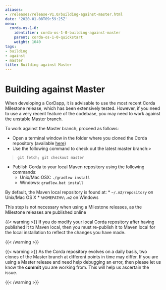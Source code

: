 ```yaml
---
aliases:
- /releases/release-V1.0/building-against-master.html
date: '2020-01-08T09:59:25Z'
menu:
  corda-os-1-0:
    identifier: corda-os-1-0-building-against-master
    parent: corda-os-1-0-quickstart
    weight: 1040
tags:
- building
- against
- master
title: Building against Master
---
```



# Building against Master

When developing a CorDapp, it is advisable to use the most recent Corda Milestone release, which has been extensively
tested. However, if you need to use a very recent feature of the codebase, you may need to work against the unstable
Master branch.

To work against the Master branch, proceed as follows:


* Open a terminal window in the folder where you cloned the Corda repository
(available [here](https://github.com/corda/corda))
* Use the following command to check out the latest master branch:> 
> `git fetch; git checkout master`

* Publish Corda to your local Maven repository using the following commands:
    * Unix/Mac OSX: `./gradlew install`
    * Windows: `gradlew.bat install`

By default, the Maven local repository is found at:
    * `~/.m2/repository` on Unix/Mac OS X
    * `%HOMEPATH%\.m2` on Windows

This step is not necessary when using a Milestone releases, as the Milestone releases are published online


{{< warning >}}
If you do modify your local Corda repository after having published it to Maven local, then you must
re-publish it to Maven local for the local installation to reflect the changes you have made.

{{< /warning >}}



{{< warning >}}
As the Corda repository evolves on a daily basis, two clones of the Master branch at different points in
time may differ. If you are using a Master release and need help debugging an error, then please let us know the
**commit** you are working from. This will help us ascertain the issue.

{{< /warning >}}


